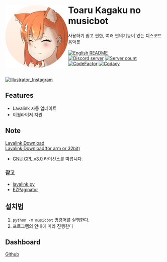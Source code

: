 <div align="center">
    <img align="left" class="fit-picture" src="./image/tk-musicbot-head-circle.png" alt="Toaru-kagaku-no-musicbot" width="200px" height="200px">
    <div align="left">
        <h1>Toaru Kagaku no musicbot</h1>
        <a>사용하기 쉽고 편한, 여러 편의기능이 있는 디스코드 음악봇</a><br><br>
        <a href="https://github.com/ajb3296/Toaru-kagaku-no-music-bot/blob/main/README.en.md"><img src="https://img.shields.io/badge/README-EN-blue" alt="English README"></a><br>
        <a href="https://discord.gg/etzmFDGFVg"><img src="https://img.shields.io/discord/803935936219578368?color=7289da&logo=discord&logoColor=white" alt="Discord server" /></a>
        <a href="https://discord.com/oauth2/authorize?client_id=714140461840728144&permissions=3165184&scope=bot"><img src="https://koreanbots.dev/api/widget/bots/servers/714140461840728144.svg" alt="Server count" /></a>
        <a href="https://www.codefactor.io/repository/github/ajb3296/toaru-kagaku-no-music-bot"><img src="https://www.codefactor.io/repository/github/ajb3296/toaru-kagaku-no-music-bot/badge" alt="CodeFactor" /></a>
        <a href="https://www.codacy.com/gh/ajb3296/Toaru-kagaku-no-music-bot/dashboard?utm_source=github.com&amp;utm_medium=referral&amp;utm_content=ajb3296/Toaru-kagaku-no-music-bot&amp;utm_campaign=Badge_Grade"><img src="https://app.codacy.com/project/badge/Grade/a077da0e48aa4adbad939e0e43042e60" alt="Codacy"/></a>
    </div>
</div>
<br><br>
<a href="https://www.instagram.com/jsl__054"><img src="https://img.shields.io/badge/Illustrator_Instagram-E4405F?style=flat&logo=Instagram&logoColor=white" alt="Illustrator_Instagram"></a>

## Features

* Lavalink 자동 업데이트
* 이퀄라이저 지원

## Note

[Lavalink Download](https://github.com/freyacodes/Lavalink/releases)<br>
[Lavalink Download(for arm or 32bit)](https://github.com/Cog-Creators/Lavalink-Jars/releases)

* [GNU GPL v3.0](https://www.gnu.org/licenses/gpl-3.0.html) 라이선스를 따릅니다.

### 참고

* [lavalink.py](https://github.com/Devoxin/Lavalink.py)
* [EZPaginator](https://github.com/khk4912/EZPaginator)

## 설치법

1. `python -m musicbot` 명령어를 실행한다.
2. 프로그램의 안내에 따라 진행한다

## Dashboard

[Github](https://github.com/ajb3296/Toaru-kagaku-no-music-bot-dashboard)